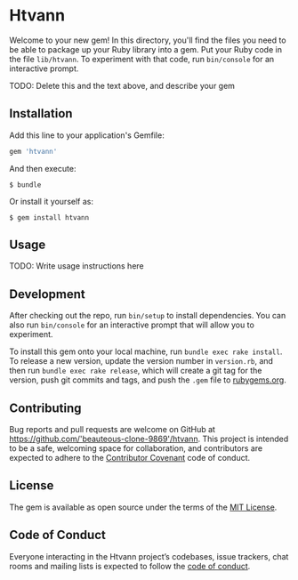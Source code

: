 # Htvann

Welcome to your new gem! In this directory, you'll find the files you need to be able to package up your Ruby library into a gem. Put your Ruby code in the file `lib/htvann`. To experiment with that code, run `bin/console` for an interactive prompt.

TODO: Delete this and the text above, and describe your gem

## Installation

Add this line to your application's Gemfile:

```ruby
gem 'htvann'
```

And then execute:

    $ bundle

Or install it yourself as:

    $ gem install htvann

## Usage

TODO: Write usage instructions here

## Development

After checking out the repo, run `bin/setup` to install dependencies. You can also run `bin/console` for an interactive prompt that will allow you to experiment.

To install this gem onto your local machine, run `bundle exec rake install`. To release a new version, update the version number in `version.rb`, and then run `bundle exec rake release`, which will create a git tag for the version, push git commits and tags, and push the `.gem` file to [rubygems.org](https://rubygems.org).

## Contributing

Bug reports and pull requests are welcome on GitHub at https://github.com/'beauteous-clone-9869'/htvann. This project is intended to be a safe, welcoming space for collaboration, and contributors are expected to adhere to the [Contributor Covenant](http://contributor-covenant.org) code of conduct.

## License

The gem is available as open source under the terms of the [MIT License](https://opensource.org/licenses/MIT).

## Code of Conduct

Everyone interacting in the Htvann project’s codebases, issue trackers, chat rooms and mailing lists is expected to follow the [code of conduct](https://github.com/'beauteous-clone-9869'/htvann/blob/master/CODE_OF_CONDUCT.md).
